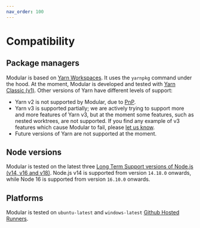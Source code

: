 ```yaml
---
nav_order: 100
---
```


# Compatibility

## Package managers

Modular is based on
[Yarn Workspaces](https://classic.yarnpkg.com/lang/en/docs/workspaces/). It uses
the `yarnpkg` command under the hood. At the moment, Modular is developed and
tested with [Yarn Classic (v1)](https://classic.yarnpkg.com). Other versions of
Yarn have different levels of support:

- Yarn v2 is not supported by Modular, due to
  [PnP](https://yarnpkg.com/features/pnp).
- Yarn v3 is supported partially; we are actively trying to support more and
  more features of Yarn v3, but at the moment some features, such as nested
  worktrees, are not supported. If you find any example of v3 features which
  cause Modular to fail, please
  [let us know](https://github.com/jpmorganchase/modular/issues).
- Future versions of Yarn are not supported at the moment.

## Node versions

Modular is tested on the latest three
[Long Term Support versions of Node.js (v14, v16 and v18)](https://github.com/nodejs/release#release-schedule).
Node.js v14 is supported from version `14.18.0` onwards, while Node 16 is
supported from version `16.10.0` onwards.

## Platforms

Modular is tested on `ubuntu-latest` and `windows-latest`
[Github Hosted Runners](https://docs.github.com/en/actions/using-github-hosted-runners/about-github-hosted-runners#supported-runners-and-hardware-resources).

